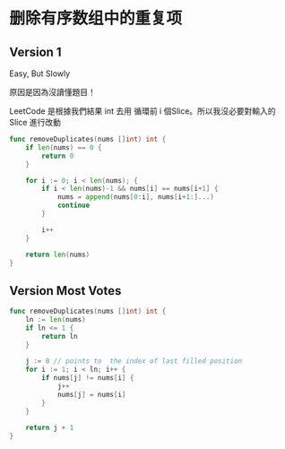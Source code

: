 # 删除有序数组中的重复项

## Version 1
Easy, But Slowly

原因是因為沒讀懂題目！

LeetCode 是根據我們結果 int 去用 循環前 i 個Slice。所以我沒必要對輸入的 Slice 進行改動

```go
func removeDuplicates(nums []int) int {
	if len(nums) == 0 {
		return 0
	}

	for i := 0; i < len(nums); {
		if i < len(nums)-1 && nums[i] == nums[i+1] {
			nums = append(nums[0:i], nums[i+1:]...)
			continue
		}

		i++
	}

	return len(nums)
}
```

## Version Most Votes
```go
func removeDuplicates(nums []int) int {
    ln := len(nums)
    if ln <= 1 {
        return ln
    }
    
    j := 0 // points to  the index of last filled position
    for i := 1; i < ln; i++ {
        if nums[j] != nums[i] {
            j++
            nums[j] = nums[i]
        }
    }
    
    return j + 1
}
```